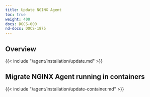 ```yaml
---
title: Update NGINX Agent
toc: true
weight: 400
docs: DOCS-000
nd-docs: DOCS-1875
---
```


## Overview

{{< include "/agent/installation/update.md" >}}

## Migrate NGINX Agent running in containers

{{< include "/agent/installation/update-container.md" >}}
